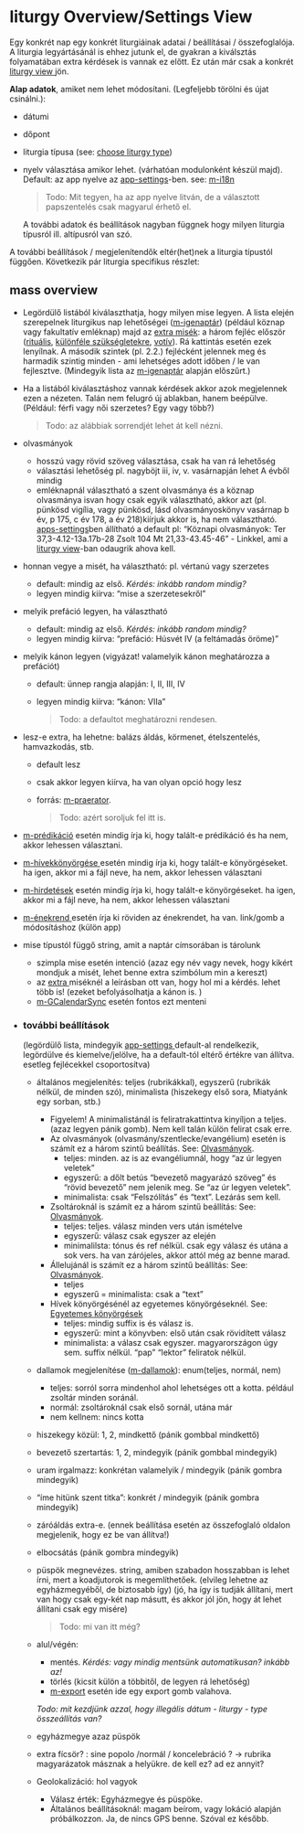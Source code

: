 # liturgy Overview/Settings View

Egy konkrét nap egy konkrét liturgiáinak adatai / beállításai / összefoglalója. A liturgia legyártásánál is ehhez jutunk el, de gyakran a kiválsztás folyamatában extra kérdések is vannak ez előtt. Ez után már csak a konkrét [liturgy view ](https://docs.google.com/document/d/1yxp0r2gVRcalQ8xiSsZ1fPsDkON7amSRdyOulyMM_Rg/edit?ts=606cc879#heading=h.4z2jqlkchash)jön.

**Alap adatok**, amiket nem lehet módosítani. (Legfeljebb törölni és újat csinálni.):

- dátumi

- dőpont

- liturgia típusa (see: [choose liturgy type](https://docs.google.com/document/d/1yxp0r2gVRcalQ8xiSsZ1fPsDkON7amSRdyOulyMM_Rg/edit?ts=606cc879#heading=h.6cwabmc0rgqw))

- nyelv választása amikor lehet. (várhatóan modulonként készül majd). Default: az app nyelve az [app-settings](https://docs.google.com/document/d/1yxp0r2gVRcalQ8xiSsZ1fPsDkON7amSRdyOulyMM_Rg/edit?ts=606cc879#heading=h.fvmxvlofvf63)-ben. see: [m-i18n](https://docs.google.com/document/d/1yxp0r2gVRcalQ8xiSsZ1fPsDkON7amSRdyOulyMM_Rg/edit?ts=606cc879#heading=h.g23gobg8o366)

  > Todo: Mit tegyen, ha az app nyelve litván, de a választott papszentelés csak magyarul érhető el.

  A további adatok és beállítások nagyban függnek hogy milyen liturgia típusról ill. altípusról van szó. 



A további beállítások / megjelenítendők eltér(het)nek a liturgia típustól függően. Következik pár liturgia specifikus részlet:



## mass overview 

- Legördülő listából kiválaszthatja, hogy milyen mise legyen. A lista elején szerepelnek liturgikus nap lehetőségei ([m-igenaptár](https://docs.google.com/document/d/1yxp0r2gVRcalQ8xiSsZ1fPsDkON7amSRdyOulyMM_Rg/edit?ts=606cc879#heading=h.5uusvmtsj8nl)) (például köznap vagy fakultatív emléknap) majd az [extra misék](https://docs.google.com/document/d/1yxp0r2gVRcalQ8xiSsZ1fPsDkON7amSRdyOulyMM_Rg/edit?ts=606cc879#heading=h.tuyp4zs6rxh6): a három fejléc először ([rituális](https://docs.google.com/document/d/1yxp0r2gVRcalQ8xiSsZ1fPsDkON7amSRdyOulyMM_Rg/edit?ts=606cc879#heading=h.a3qafcq6jb80), [különféle szükségletekre](https://docs.google.com/document/d/1yxp0r2gVRcalQ8xiSsZ1fPsDkON7amSRdyOulyMM_Rg/edit?ts=606cc879#heading=h.k0utu0n2l86b), [votív](https://docs.google.com/document/d/1yxp0r2gVRcalQ8xiSsZ1fPsDkON7amSRdyOulyMM_Rg/edit?ts=606cc879#heading=h.y6k6escr4ind)). Rá kattintás esetén ezek lenyílnak. A második szintek (pl. 2.2.) fejlécként jelennek meg és harmadik szintig minden - ami lehetséges adott időben / le van fejlesztve. (Mindegyik lista az [m-igenaptár](https://docs.google.com/document/d/1yxp0r2gVRcalQ8xiSsZ1fPsDkON7amSRdyOulyMM_Rg/edit?ts=606cc879#heading=h.5uusvmtsj8nl) alapján előszűrt.)

- Ha a listából kiválasztáshoz vannak kérdések akkor azok megjelennek ezen a nézeten. Talán nem felugró új ablakban, hanem beépülve. (Például: férfi vagy női szerzetes? Egy vagy több?)

  > Todo: az alábbiak sorrendjét lehet át kell nézni.

- olvasmányok

  - hosszú vagy rövid szöveg választása, csak ha van rá lehetőség
  - választási lehetőség pl. nagyböjt iii, iv, v. vasárnapján lehet A évből mindig
  - emléknapnál választható a szent olvasmánya és a köznap olvasmánya isvan hogy csak egyik választható, akkor azt (pl. pünkösd vigília, vagy pünkösd, lásd olvasmányoskönyv vasárnap b év, p 175, c év 178, a év 218)kiírjuk akkor is, ha nem választható. [apps-settings](https://docs.google.com/document/d/1yxp0r2gVRcalQ8xiSsZ1fPsDkON7amSRdyOulyMM_Rg/edit?ts=606cc879#heading=h.fvmxvlofvf63)ben állítható a default
    pl: “Köznapi olvasmányok: Ter 37,3-4.12-13a.17b-28  Zsolt 104   Mt 21,33-43.45-46” - Linkkel, ami a [liturgy view](https://docs.google.com/document/d/1yxp0r2gVRcalQ8xiSsZ1fPsDkON7amSRdyOulyMM_Rg/edit?ts=606cc879#heading=h.4z2jqlkchash)-ban odaugrik ahova kell.

- honnan vegye a misét, ha választható: pl. vértanú vagy szerzetes

  - default: mindig az első. *Kérdés: inkább random mindig?*
  - legyen mindig kiírva: “mise a szerzetesekről”

- melyik prefáció legyen, ha választható

  - default: mindig az első. *Kérdés: inkább random mindig?*
  - legyen mindig kiírva: “prefáció: Húsvét IV (a feltámadás öröme)”

- melyik kánon legyen (vigyázat! valamelyik kánon meghatározza a prefációt)

  - default: ünnep rangja alapján: I, II, III, IV

  - legyen mindig kiírva: “kánon: VIIa”

    > Todo: a defaultot meghatározni rendesen.

- lesz-e extra, ha lehetne: balázs áldás, körmenet, ételszentelés, hamvazkodás, stb.

  - default lesz

  - csak akkor legyen kiírva, ha van olyan opció hogy lesz

  - forrás: [m-praerator](https://docs.google.com/document/d/1yxp0r2gVRcalQ8xiSsZ1fPsDkON7amSRdyOulyMM_Rg/edit?ts=606cc879#heading=h.acw5runa3m21). 

    > Todo: azért soroljuk fel itt is.

  

- [m-prédikáció](https://docs.google.com/document/d/1yxp0r2gVRcalQ8xiSsZ1fPsDkON7amSRdyOulyMM_Rg/edit?ts=606cc879#heading=h.zc50y4hvw581) esetén mindig írja ki, hogy talált-e prédikáció és ha nem, akkor lehessen választani.

- [m-hívekkönyörgése ](https://docs.google.com/document/d/1yxp0r2gVRcalQ8xiSsZ1fPsDkON7amSRdyOulyMM_Rg/edit?ts=606cc879#heading=h.vnvieity497o)esetén mindig írja ki, hogy talált-e könyörgéseket. ha igen, akkor mi a fájl neve, ha nem, akkor lehessen választani

- [m-hirdetések](https://docs.google.com/document/d/1yxp0r2gVRcalQ8xiSsZ1fPsDkON7amSRdyOulyMM_Rg/edit?ts=606cc879#heading=h.xd6x2xm484ek) esetén mindig írja ki, hogy talált-e könyörgéseket. ha igen, akkor mi a fájl neve, ha nem, akkor lehessen választani

- [m-énekrend ](https://docs.google.com/document/d/1yxp0r2gVRcalQ8xiSsZ1fPsDkON7amSRdyOulyMM_Rg/edit?ts=606cc879#heading=h.nky42fikc1ha)esetén írja ki röviden az énekrendet, ha van. link/gomb a módosításhoz (külön app)

  

- mise típustól függő string, amit a naptár címsorában is tárolunk

  - szimpla mise esetén intenció (azaz egy név vagy nevek, hogy kikért mondjuk a misét, lehet benne extra szimbólum min a kereszt)
  - az [extra ](https://docs.google.com/document/d/1yxp0r2gVRcalQ8xiSsZ1fPsDkON7amSRdyOulyMM_Rg/edit?ts=606cc879#heading=h.tuyp4zs6rxh6)miséknél a leírásban ott van, hogy hol mi a kérdés. lehet több is! (ezeket befolyásolhatja a kánon is. )
  - [m-GCalendarSync](https://docs.google.com/document/d/1yxp0r2gVRcalQ8xiSsZ1fPsDkON7amSRdyOulyMM_Rg/edit?ts=606cc879#heading=h.82gt9abgiysj) esetén fontos ezt menteni

- ### további beállítások 

  (legördülő lista, mindegyik [app-settings ](https://docs.google.com/document/d/1yxp0r2gVRcalQ8xiSsZ1fPsDkON7amSRdyOulyMM_Rg/edit?ts=606cc879#heading=h.fvmxvlofvf63)default-al rendelkezik, legördülve és kiemelve/jelölve, ha a default-tól eltérő értékre van állítva. esetleg fejlécekkel csoportosítva)

  - általános megjelenítés: teljes (rubrikákkal), egyszerű (rubrikák nélkül, de minden szó), minimalista (hiszekegy első sora, Miatyánk egy sorban, stb.)

    - Figyelem! A minimalistánál is feliratrakattintva kinyíljon a teljes. (azaz legyen pánik gomb). Nem kell talán külön felirat csak erre.
    - Az olvasmányok (olvasmány/szentlecke/evangélium) esetén is számít ez a három szintű beállítás. See: [Olvasmányok](https://docs.google.com/document/d/1yxp0r2gVRcalQ8xiSsZ1fPsDkON7amSRdyOulyMM_Rg/edit?ts=606cc879#heading=h.gkajf8a8b7vr). 
      - teljes: minden. az is az evangéliumnál, hogy “az úr legyen veletek”
      - egyszerű: a dőlt betús “bevezető magyarázó szöveg” és “rövid bevezető” nem jelenik meg. Se “az úr legyen veletek”.
      - minimalista: csak “Felszólítás” és “text”. Lezárás sem kell.
    - Zsoltároknál is számít ez a három szintű beállítás: See: [Olvasmányok](https://docs.google.com/document/d/1yxp0r2gVRcalQ8xiSsZ1fPsDkON7amSRdyOulyMM_Rg/edit?ts=606cc879#heading=h.gkajf8a8b7vr). 
      - teljes: teljes. válasz minden vers után ismételve
      - egyszerű: válasz csak egyszer az elején
      - minimalilsta: tónus és ref nélkül. csak egy válasz és utána a sok vers. ha van zárójeles, akkor attól még az benne marad.
    - Állelujánál is számít ez a három szintű beállítás: See: [Olvasmányok](https://docs.google.com/document/d/1yxp0r2gVRcalQ8xiSsZ1fPsDkON7amSRdyOulyMM_Rg/edit?ts=606cc879#heading=h.gkajf8a8b7vr). 
      - teljes
      - egyszerű = minimalista: csak a “text”
    - Hívek könyörgésénél az egyetemes könyörgéseknél. See: [Egyetemes könyörgések](https://docs.google.com/document/d/1yxp0r2gVRcalQ8xiSsZ1fPsDkON7amSRdyOulyMM_Rg/edit?ts=606cc879#heading=h.5bwixieinq6t)
      - teljes: mindig suffix is és válasz is.
      - egyszerű: mint a könyvben: első után csak rövidített válasz
      - minimalista: a válasz csak egyszer. magyarországon úgy sem. suffix nélkül. “pap” “lektor” feliratok nélkül.

    

  - dallamok megjelenítése ([m-dallamok](https://docs.google.com/document/d/1yxp0r2gVRcalQ8xiSsZ1fPsDkON7amSRdyOulyMM_Rg/edit?ts=606cc879#heading=h.et6efnsz4kvu)): enum(teljes, normál, nem)

    - teljes: sorról sorra mindenhol ahol lehetséges ott a kotta. például zsoltár minden soránál.
    - normál: zsoltároknál csak első sornál, utána már 
    - nem kellnem: nincs kotta

    

  - hiszekegy közül: 1, 2, mindkettő (pánik gombbal mindkettő)

  - bevezető szertartás: 1, 2, mindegyik (pánik gombbal mindegyik)

  - uram irgalmazz: konkrétan valamelyik / mindegyik (pánik gombra mindegyik)

  - “íme hitünk szent titka”: konkrét / mindegyik (pánik gombra mindegyik)

  - záróáldás extra-e. (ennek beállítása esetén az összefoglaló oldalon megjelenik, hogy ez be van állítva!)

  - elbocsátás (pánik gombra mindegyik)

  - püspök megnevézes. string, amiben szabadon hosszabban is lehet írni, mert a koadjutorok is megemlíthetőek. (elvileg lehetne az egyházmegyéből, de biztosabb így) (jó, ha így is tudják állítani, mert van hogy csak egy-két nap másutt, és akkor jól jön, hogy át lehet állítani csak egy misére)

    > Todo: mi van itt még?

  - alul/végén:

    - mentés. *Kérdés: vagy mindig mentsünk automatikusan? inkább az!*
    - törlés (kicsit külön a többitől, de legyen rá lehetőség)
    - [m-export](https://docs.google.com/document/d/1yxp0r2gVRcalQ8xiSsZ1fPsDkON7amSRdyOulyMM_Rg/edit?ts=606cc879#heading=h.lbiyxb6w3e1k) esetén ide egy export gomb valahova.

    *Todo: mit kezdjünk azzal, hogy illegális dátum - liturgy - type összeállítás van?*

    

  - egyházmegye azaz püspök

  - extra fícsör? : sine popolo /normál / koncelebráció ? -> rubrika magyarázatok másznak a helyükre. de kell ez? ad ez annyit?

  - Geolokalizáció: hol vagyok

    - Válasz érték: Egyházmegye és püspöke.
    - Általános beállításoknál: magam beírom, vagy lokáció alapján próbálkozzon. Ja, de nincs GPS benne. Szóval ez később.

